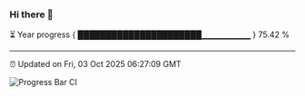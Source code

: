 ### Hi there 👋

⏳ Year progress { ██████████████████████▁▁▁▁▁▁▁▁ } 75.42 %

---

⏰ Updated on Fri, 03 Oct 2025 06:27:09 GMT

![Progress Bar CI](https://github.com/liununu/liununu/workflows/Progress%20Bar%20CI/badge.svg)
